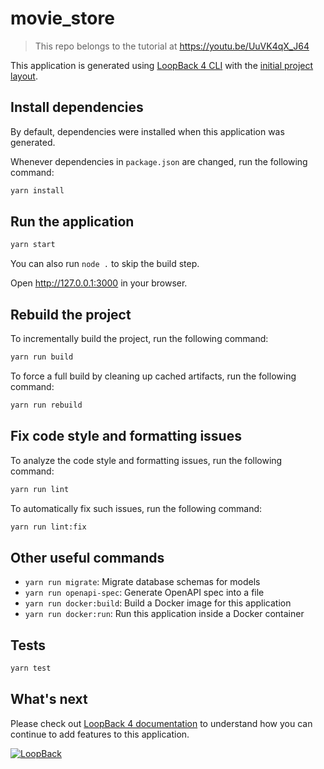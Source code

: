 # movie_store

> This repo belongs to the tutorial at https://youtu.be/UuVK4qX_J64

This application is generated using [LoopBack 4 CLI](https://loopback.io/doc/en/lb4/Command-line-interface.html) with the [initial project layout](https://loopback.io/doc/en/lb4/Loopback-application-layout.html).

## Install dependencies

By default, dependencies were installed when this application was generated.

Whenever dependencies in `package.json` are changed, run the following command:

```sh
yarn install
```

## Run the application

```sh
yarn start
```

You can also run `node .` to skip the build step.

Open http://127.0.0.1:3000 in your browser.

## Rebuild the project

To incrementally build the project, run the following command:

```sh
yarn run build
```

To force a full build by cleaning up cached artifacts, run the following command:

```sh
yarn run rebuild
```

## Fix code style and formatting issues

To analyze the code style and formatting issues, run the following command:

```sh
yarn run lint
```

To automatically fix such issues, run the following command:

```sh
yarn run lint:fix
```

## Other useful commands

- `yarn run migrate`: Migrate database schemas for models
- `yarn run openapi-spec`: Generate OpenAPI spec into a file
- `yarn run docker:build`: Build a Docker image for this application
- `yarn run docker:run`: Run this application inside a Docker container

## Tests

```sh
yarn test
```

## What's next

Please check out [LoopBack 4 documentation](https://loopback.io/doc/en/lb4/) to understand how you can continue to add features to this application.

[![LoopBack](https://github.com/strongloop/loopback-next/raw/master/docs/site/imgs/branding/Powered-by-LoopBack-Badge-(blue)-@2x.png)](http://loopback.io/)

